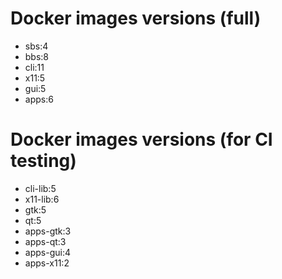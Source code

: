 # Docker images versions (full)

* sbs:4
* bbs:8
* cli:11
* x11:5
* gui:5
* apps:6

# Docker images versions (for CI testing)

* cli-lib:5
* x11-lib:6
* gtk:5
* qt:5
* apps-gtk:3
* apps-qt:3
* apps-gui:4
* apps-x11:2
